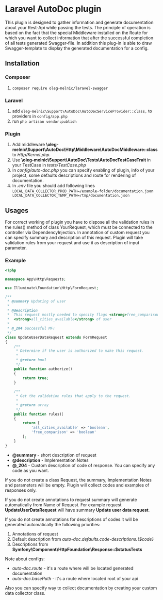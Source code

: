# Laravel AutoDoc plugin 

This plugin is designed to gather information and generate documentation about 
your Rest-Api while passing the tests. The principle of operation is based on 
the fact that the special Middleware installed on the Route for which you want 
to collect information that after the successful completion of all tests 
generated Swagger-file. In addition this plug-in is able to draw Swagger-template 
to display the generated documentation for a config.

## Installation

### Composer
 1. `composer require oleg-melnic/laravel-swagger`

### Laravel
 1. add `oleg-melnic\Support\AutoDoc\AutoDocServiceProvider::class,` to providers in `config/app.php`
 1. run `php artisan vendor:publish`
 
### Plugin
 1. Add middleware **\oleg-melnic\Support\AutoDoc\Http\Middleware\AutoDocMiddleware::class** to *Http/Kernel.php*.
 1. Use **\oleg-melnic\Support\AutoDoc\Tests\AutoDocTestCaseTrait** in your TestCase in *tests/TestCase.php*
 1. In *config/auto-doc.php* you can specify enabling of plugin, info of your project, 
 some defaults descriptions and route for rendering of documentation. 
 1. In *.env* file you should add following lines
    `
    LOCAL_DATA_COLLECTOR_PROD_PATH=/example-folder/documentation.json  
    LOCAL_DATA_COLLECTOR_TEMP_PATH=/tmp/documentation.json
    `

## Usages
 For correct working of plugin you have to dispose all the validation rules in the rules() method of class YourRequest, 
 which must be connected to the controller via DependencyInjection. In annotation of custom request you can specify 
 summary and description of this request. Plugin will take validation rules from your request and use it as description 
 of input parameter. 
  
### Example

 ```php
 <?php
 
 namespace App\Http\Requests;  
 
 use Illuminate\Foundation\Http\FormRequest;
 
 /**
  * @summary Updating of user
  *
  * @description
  *  This request mostly needed to specity flags <strong>free_comparison</strong> and 
  *  <strong>all_cities_available</strong> of user
  *
  * @_204 Successful MF!
  */
 class UpdateUserDataRequest extends FormRequest
 {
     /**
      * Determine if the user is authorized to make this request.
      *
      * @return bool
      */
     public function authorize()
     {
         return true;
     }  
   
     /**
      * Get the validation rules that apply to the request.
      *
      * @return array
      */
     public function rules()
     {
         return [
             'all_cities_available' => 'boolean',
             'free_comparison' => 'boolean'
         ];
     }
 }

 ```
 
 - **@summary** - short description of request
 - **@description** - Implementation Notes
 - **@_204** - Custom description of code of response. You can specify any code as you want.
 
 If you do not create a class Request, the summary, Implementation Notes and parameters will be empty. 
 Plugin will collect codes and examples of responses only.
 
 If you do not create annotations to request summary will generate automatically from Name of Request.
 For example request **UpdateUserDataRequest** will have summary **Update user data request**.  
 
 If you do not create annotations for descriptions of codes it will be generated automatically the following priorities:
 1. Annotations of request
 2. Default description from *auto-doc.defaults.code-descriptions.{$code}*
 3. Descriptions from **Symfony\Component\HttpFoundation\Response::$statusTexts**
  
  Note about configs:  
 - *auto-doc.route* - it's a route where will be located generated documentation  
 - *auto-doc.basePath* - it's a route where located root of your api
 
Also you can specify way to collect documentation by creating your custom data collector class.
 
